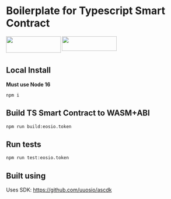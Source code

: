 # Boilerplate for Typescript Smart Contract

<a href="https://gitpod.io/#https://github.com/ProtonProtocol/typescript-smart-contracts">
    <img align="left" width="150" height="45" src="https://gitpod.io/button/open-in-gitpod.svg"></img>
</a>
<a  href="https://replit.com/@jafri1/ascdk-minimal#contracts/eosio.token/eosio.token.contract.ts">
    <img align="left" width="150" height="40" src="https://repl.it/badge/github/sherlock-project/sherlock"></img>
</a>

<br/><br/><br/>
<!-- [![Open in Proton IDE](https://gitpod.io/button/open-in-gitpod.svg)](https://protonide.com) -->


## Local Install
**Must use Node 16**

```
npm i
```


## Build TS Smart Contract to WASM+ABI
```
npm run build:eosio.token
```

## Run tests
```
npm run test:eosio.token
```

## Built using
Uses SDK: https://github.com/uuosio/ascdk
